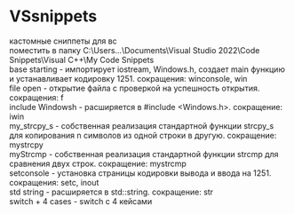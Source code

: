 # VSsnippets
кастомные сниппеты для вс <br>
поместить в папку C:\Users\...\Documents\Visual Studio 2022\Code Snippets\Visual C++\My Code Snippets<br>
base starting - импортирует iostream, Windows.h, создает main функцию и устанавливает кодировку 1251. сокращения: winconsole, win<br>
file open - открытие файла с проверкой на успешность открытия. сокращения: f<br>
include Windowsh - расширяется в #include <Windows.h>. сокращение: iwin<br>
my_strcpy_s - собственная реализация стандартной функции strcpy_s для копирования n символов из одной строки в другую. сокращение: mystrcpy<br>
myStrcmp - собственная реализация стандартной функции strcmp для сравнения двух строк. сокращение: mystrcmp<br>
setconsole - установка страницы кодировки вывода и ввода на 1251. сокращения: setc, inout<br>
std string - расширяется в std::string. сокращение: str<br>
switch + 4 cases - switch с 4 кейсами  <br>
